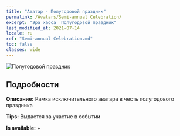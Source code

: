 ```yaml
---
title: "Аватар - Полугодовой праздник"
permalink: /Avatars/Semi-annual Celebration/
excerpt: "Эра хаоса  Полугодовой праздник"
last_modified_at: 2021-07-14
locale: ru
ref: "Semi-annual Celebration.md"
toc: false
classes: wide
---
```

 ![Полугодовой праздник](/images/a/avatarFrame_50.png)

## Подробности

 **Описание:** Рамка исключительного аватара в честь полугодового праздника 

 **Tips:** Выдается за участие в событии 

 **Is available:**  + 

